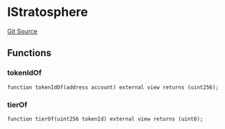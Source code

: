 # IStratosphere
[Git Source](https://github.com/VaporFi/liquid-staking/blob/4b4d0d561b5718174cc348f0e7fc8a94c51e2caa/src/interfaces/IStratosphere.sol)


## Functions
### tokenIdOf


```solidity
function tokenIdOf(address account) external view returns (uint256);
```

### tierOf


```solidity
function tierOf(uint256 tokenId) external view returns (uint8);
```

